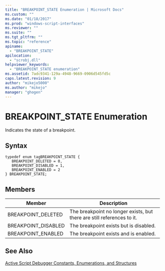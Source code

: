 ```yaml
---
title: "BREAKPOINT_STATE Enumeration | Microsoft Docs"
ms.custom: ""
ms.date: "01/18/2017"
ms.prod: "windows-script-interfaces"
ms.reviewer: ""
ms.suite: ""
ms.tgt_pltfrm: ""
ms.topic: "reference"
apiname: 
  - "BREAKPOINT_STATE"
apilocation: 
  - "scrobj.dll"
helpviewer_keywords: 
  - "BREAKPOINT_STATE enumeration"
ms.assetid: 7adc9341-129a-4948-9669-0906d545fd5c
caps.latest.revision: 9
author: "mikejo5000"
ms.author: "mikejo"
manager: "ghogen"
---
```

# BREAKPOINT_STATE Enumeration
Indicates the state of a breakpoint.  
  
## Syntax  
  
```  
typedef enum tagBREAKPOINT_STATE {  
   BREAKPOINT_DELETED = 0,  
   BREAKPOINT_DISABLED = 1,  
   BREAKPOINT_ENABLED = 2  
} BREAKPOINT_STATE;  
```  
  
## Members  
  
|Member|Description|  
|------------|-----------------|  
|BREAKPOINT_DELETED|The breakpoint no longer exists, but there are still references to it.|  
|BREAKPOINT_DISABLED|The breakpoint exists but is disabled.|  
|BREAKPOINT_ENABLED|The breakpoint exists and is enabled.|  
  
## See Also  
 [Active Script Debugger Constants, Enumerations, and Structures](../../winscript/reference/active-script-debugger-constants-enumerations-and-structures.md)